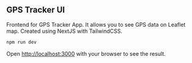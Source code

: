 ## GPS Tracker UI

Frontend for GPS Tracker App. It allows you to see GPS data on Leaflet map. Created using NextJS with TailwindCSS.

```bash
npm run dev

```

Open [http://localhost:3000](http://localhost:3000) with your browser to see the result.
